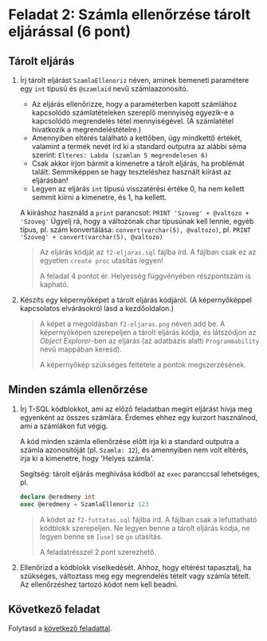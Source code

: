 # Feladat 2: Számla ellenőrzése tárolt eljárással (6 pont)

## Tárolt eljárás

1. Írj tárolt eljárást `SzamlaEllenoriz` néven, aminek bemeneti paramétere egy `int` típusú és `@szamlaid` nevű számlaazonosító.

   - Az eljárás ellenőrizze, hogy a paraméterben kapott számlához kapcsolódó számlatételeken szereplő mennyiség egyezik-e a kapcsolódó megrendelés tétel mennyiségével. (A számlatétel hivatkozik a megrendeléstételre.)
   - Amennyiben eltérés található a kettőben, úgy mindkettő értékét, valamint a termék nevét írd ki a standard outputra az alábbi séma szerint: `Elteres: Labda (szamlan 5 megrendelesen 6)`
   - Csak akkor írjon bármit a kimenetre a tárolt eljárás, ha problémát talált. Semmiképpen se hagy teszteléshez használt kiírást az eljárásban!
   - Legyen az eljárás `int` típusú visszatérési értéke 0, ha nem kellett semmit kiírni a kimenetre, és 1, ha kellett.

   A kiíráshoz használd a `print` parancsot: `PRINT 'Szoveg' + @valtozo + 'Szoveg'` Ügyelj rá, hogy a változónak char típusúnak kell lennie, egyéb típus, pl. szám konvertálása: `convert(varchar(5), @valtozo)`, pl. `PRINT 'Szoveg' + convert(varchar(5), @valtozo)`

   > Az eljárás kódját az `f2-eljaras.sql` fájlba írd. A fájlban csak ez az egyetlen `create proc` utasítás legyen!
   >
   > A feladat 4 pontot ér. Helyesség függvényében részpontszám is kapható.

1. Készíts egy képernyőképet a tárolt eljárás kódjáról. (A képernyőképpel kapcsolatos elvárásokról lásd a kezdőoldalon.)

   > A képet a megoldásban `f2-eljaras.png` néven add be. A képernyőképen szerepeljen a tárolt eljárás kódja, és látszódjon az _Object Explorer_-ben az eljárás (az adatbázis alatti `Programmability` nevű mappában keresd).
   >
   > A képernyőkép szükséges feltétele a pontok megszerzésének.

## Minden számla ellenőrzése

1. Írj T-SQL kódblokkot, ami az előző feladatban megírt eljárást hívja meg egyenként az összes számlára. Érdemes ehhez egy kurzort használnod, ami a számlákon fut végig.

   A kód minden számla ellenőrzése előtt írja ki a standard outputra a számla azonosítóját (pl. `Szamla: 12`), és amennyiben nem volt eltérés, írja ki a kimenetre, hogy 'Helyes számla'.

   Segítség: tárolt eljárás meghívása kódból az `exec` paranccsal lehetséges, pl.

   ```sql
   declare @eredmeny int
   exec @eredmeny = SzamlaEllenoriz 123
   ```

   > A kódot az `f2-futtatas.sql` fájlba írd. A fájlban csak a lefuttatható kódblokk szerepeljen. Ne legyen benne a tárolt eljárás kódja, ne legyen benne se `[use]` se `go` utasítás.
   >
   > A feladatrésszel 2 pont szerezhető.

1. Ellenőrizd a kódblokk viselkedését. Ahhoz, hogy eltérést tapasztalj, ha szükséges, változtass meg egy megrendelés tételt vagy számla tételt. Az ellenőrzéshez tartozó kódot nem kell beadni.

## Következő feladat

Folytasd a [következő feladattal](Feladat-3.md).

